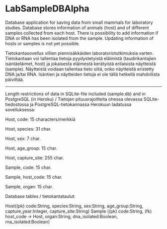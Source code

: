 # LabSampleDBAlpha

Database application for saving data from small mammals for laboratory studies. Database stores information of animals (host) and of different samples collected from each host. There is possibility to add information if DNA or RNA has been isolated from the sample. Updating information of hosts or samples is not yet possible.

Tietokantasovellus villien piennisäkkäiden laboratoriotutkimuksia varten. Tietokantaan voi tallentaa tietoja pyydystetyistä eläimistä (taudinkantajien isäntäeläimet, host) ja jokaisesta eläimestä kerätyistä erilaisista näytteistä (sample). Näytteistä voidaan tallentaa tieto siitä, onko näytteistä eristetty DNA ja/tai RNA. Isäntien ja näytteiden tietoja ei ole tällä hetkellä mahdollista päivittää.

---------------------------------------

Length restrictions of data in SQLite-file included (sample.db) and in PostgreSQL (in Heroku) / Tietojen pituusrajoitteita ohessa olevassa SQLite-tiedostossa ja PostgreSQL-tietokannassa Herokuun ladatussa sovelluksessa:

Host, code: 15 characters/merkkiä

Host, species: 31 char.

Host, sex: 7 char.

Host, age_group: 15 char.

Host, capture_site: 255 char.

Sample, code: 15 char.

Sample, host_code: 15 char.

Sample, organ: 15 char.

Database tables / tietokantataulut:

Host((pk) code:String, species:String, sex:String, age_group:String, capture_year:Integer, capture_site:String)
Sample ((pk) code:String, (fk) host_code -> Host, organ:String, dna_isolated:Boolean, rna_isolated:Boolean)
